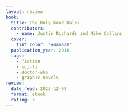 ```yaml
---
layout: review
book:
  title: The Only Good Dalek
  contributors:
    - name: Justin Richards and Mike Collins
  cover:
    tint_color: "#4a6aa8"
  publication_year: 2010
  tags:
    - fiction
    - sci-fi
    - doctor-who
    - graphic-novels
review:
  date_read: 2023-12-09
  format: ebook
  rating: 3
---
```

